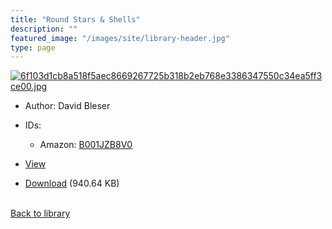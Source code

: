 ```yaml
---
title: "Round Stars & Shells"
description: ""
featured_image: "/images/site/library-header.jpg"
type: page
---
```


<a href="" target="_blank">![6f103d1cb8a518f5aec8669267725b318b2eb768e3386347550c34ea5ff3ce00.jpg](/images/library/6f103d1cb8a518f5aec8669267725b318b2eb768e3386347550c34ea5ff3ce00.jpg)</a>
* Author: David Bleser
* IDs:
  * Amazon: <a href="https://www.amazon.com/dp/B001JZB8V0" target="_blank">B001JZB8V0</a>
* <a href="" target="_blank">View</a>

* [Download]() (940.64 KB)

<br />[Back to library](/library/)
